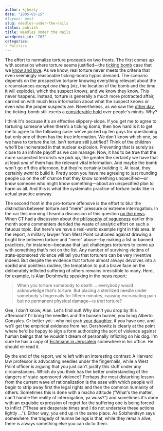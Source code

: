 ```yaml
---
author: kjhealy
date: "2005-03-15"
#layout: post
slug: needles-under-the-nails
status: publish
title: Needles Under the Nails
wordpress_id: '767'
categories:
- Politics
---
```


The effort to normalize torture proceeds on two fronts. The first comes up with scenarios where torture seems justified—the [ticking bomb](http://crookedtimber.org/2005/03/13/torture-2/) case that we [know and love](http://crookedtimber.org/2004/06/18/by-the-power-of-stipulation-i-have-the-power). As we know, real torture never meets the criteria that even seemingly reasonable ticking-bomb hypos demand. The scenario depends on the prospective torturer knowing everything relevant about the circumstances *except one thing* (viz, the location of the bomb and the time it will explode), which the suspect knows, and we know they know. This never happens. Instead, torture is generally a much more protracted affair, carried on with much less information about what the suspect knows or even who the proper suspects are. Nevertheless, as we saw the [other day](http://crookedtimber.org/2005/03/13/torture-2/), the ticking-bomb still exerts a [considerable hold](http://www.washingtonpost.com/wp-dyn/articles/A18709-2005Mar8.html) over people's minds. Why?

I think it's because it's an effective slippery-slope. If you get me to agree to torturing someone when there's a ticking bomb, then how hard is it to get me to agree to the following case: we've picked up ten guys for questioning but only *one* of them has the true information. We don't know which one, so we have to torture the lot. Isn't torture still justified? Think of the children who'll be incinerated in that nuclear explosion. Preventing that is surely as close to an infinite payoff as we can manage. Now, it has to be true that the more suspected terrorists we pick up, the greater the certainty we have that at least *one* of them has the relevant vital information. And maybe the bomb won't go off this afternoon, but they're certainly building it. At least, they certainly *want* to build it. Pretty soon you have me agreeing to just rounding people up on the off chance that they know something unspecified—or know someone who might know something—about an unspecified plan to harm us all. And this is what the systematic practice of torture looks like in actual practice anyway.

The second front in the pro-torture offensive is the effort to blur the distinction between torture and "mere" pressure or extreme interrogation. In the car this morning I heard a discussion of this question [on the news](http://www.npr.org/templates/story/story.php?storyId=4535190). When CT had a discussion about the [philosophy of vagueness](http://crookedtimber.org/2005/03/01/rorty-vs-soames/) earlier this month some commenters derided the waste of analytic effort on such a fatuous topic. But here's we have a real-world example right in this area. In the report, a military lawyer from West Point cautioned against drawing a bright line between torture and "mere" abuse—by making a list or banned practices, for instance—because that just challenges torturers to come up with something that's not on the list. Any number of surviving victims of state-sponsored violence will tell you that torturers can be very inventive indeed. But despite the evidence that torture almost always devolves into a sordid and pointless routine, the temptation to put a brave face on the deliberately inflicted suffering of others remains irresistible to many. Here, for example, is Alan Dershowitz speaking in the [news report](http://www.npr.org/templates/story/story.php?storyId=4535190):

> When you torture somebody to death … everybody would acknowledge that's torture. But placing a sterilized needle under somebody's fingernails for fifteen minutes, causing excruciating pain but no permanent physical damage—is *that* torture?

Gee, I don't know, Alan. Let's find out! Why don't you drop by this afternoon? I'll bring the needles and the bunsen burner, you bring Alberto Gonzales. Or better yet—why not grab [your daughter](http://highclearing.com/index.php/archives/2005/03/14/4045), if you have one, and we'll get the empirical evidence from her. Dershowitz is clearly at the point where he'd be happy to sign a form authorizing the sort of violence against human beings that he wouldn't dream of personally inflicting on his dog. I'm sure he has a copy of [Eichmann in Jerusalem](http://www.amazon.com/exec/obidos/ASIN/0140187650/kieranhealysw-20/ref=nosim/) somewhere in his office. He should re-read it.

By the end of the report, we're left with an interesting contrast: A Harvard law professor is advocating needles under the fingernails, while a West Point officer is arguing that you just can't justify this stuff under any circumstances. Which do you think has the better understanding of the dangers of state-sponsored violence? Perhaps the most disturbing lesson from the current wave of rationalization is the ease with which people will begin to strip away first the legal rights and then the common humanity of others. Sometimes this is done with a macho attitude ("What's the matter, can't handle the reality of interrogation, ya wuss?") and sometimes it's done with an exquisite expression of regret for the suffering one is being forced to inflict ("These are desperate times and I do not undertake these actions lightly …"). Either way, you end up in the same place. As Solzhenitsyn says somewhere, the tragedy of human beings is that, while they remain alive, there is always something else you can do to them.
